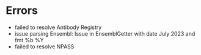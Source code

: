 # Errors

- failed to resolve Antibody Registry
- issue parsing Ensembl: Issue in EnsemblGetter with date July 2023 and fmt %b %Y
- failed to resolve NPASS